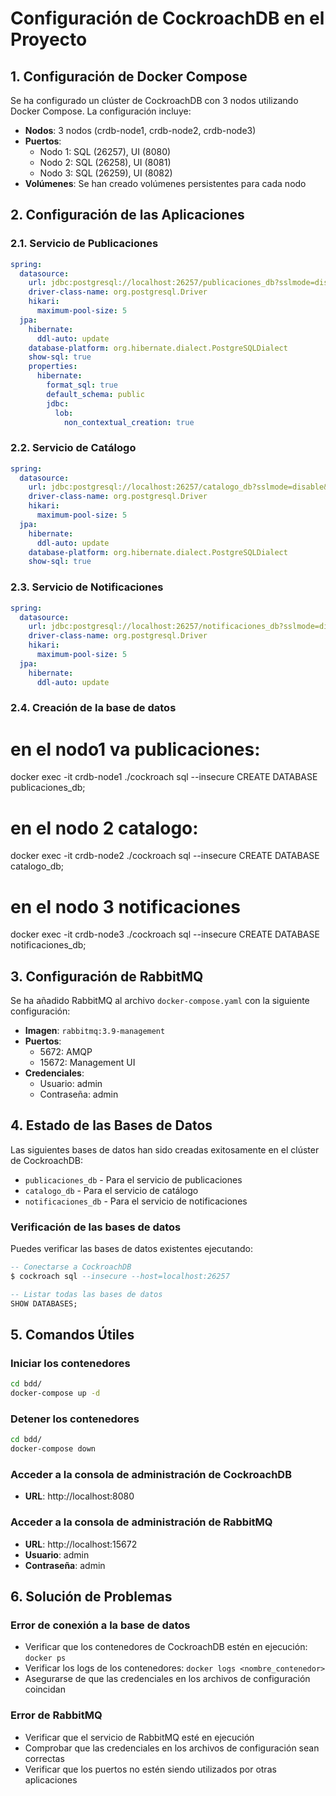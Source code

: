 # Configuración de CockroachDB en el Proyecto

## 1. Configuración de Docker Compose

Se ha configurado un clúster de CockroachDB con 3 nodos utilizando Docker Compose. La configuración incluye:

- **Nodos**: 3 nodos (crdb-node1, crdb-node2, crdb-node3)
- **Puertos**:
  - Nodo 1: SQL (26257), UI (8080)
  - Nodo 2: SQL (26258), UI (8081)
  - Nodo 3: SQL (26259), UI (8082)
- **Volúmenes**: Se han creado volúmenes persistentes para cada nodo

## 2. Configuración de las Aplicaciones

### 2.1. Servicio de Publicaciones

```yaml
spring:
  datasource:
    url: jdbc:postgresql://localhost:26257/publicaciones_db?sslmode=disable&user=root&password=
    driver-class-name: org.postgresql.Driver
    hikari:
      maximum-pool-size: 5
  jpa:
    hibernate:
      ddl-auto: update
    database-platform: org.hibernate.dialect.PostgreSQLDialect
    show-sql: true
    properties:
      hibernate:
        format_sql: true
        default_schema: public
        jdbc:
          lob:
            non_contextual_creation: true
```

### 2.2. Servicio de Catálogo

```yaml
spring:
  datasource:
    url: jdbc:postgresql://localhost:26257/catalogo_db?sslmode=disable&user=root&password=
    driver-class-name: org.postgresql.Driver
    hikari:
      maximum-pool-size: 5
  jpa:
    hibernate:
      ddl-auto: update
    database-platform: org.hibernate.dialect.PostgreSQLDialect
    show-sql: true
```

### 2.3. Servicio de Notificaciones

```yaml
spring:
  datasource:
    url: jdbc:postgresql://localhost:26257/notificaciones_db?sslmode=disable&user=root&password=
    driver-class-name: org.postgresql.Driver
    hikari:
      maximum-pool-size: 5
  jpa:
    hibernate:
      ddl-auto: update
```

### 2.4. Creación de la base de datos

# en el nodo1 va publicaciones:
docker exec -it crdb-node1 ./cockroach sql --insecure 
CREATE DATABASE publicaciones_db;

# en el nodo 2 catalogo:
docker exec -it crdb-node2 ./cockroach sql --insecure
CREATE DATABASE catalogo_db;

# en el nodo 3 notificaciones
docker exec -it crdb-node3 ./cockroach sql --insecure
CREATE DATABASE notificaciones_db;

## 3. Configuración de RabbitMQ

Se ha añadido RabbitMQ al archivo `docker-compose.yaml` con la siguiente configuración:

- **Imagen**: `rabbitmq:3.9-management`
- **Puertos**:
  - 5672: AMQP
  - 15672: Management UI
- **Credenciales**:
  - Usuario: admin
  - Contraseña: admin

## 4. Estado de las Bases de Datos

Las siguientes bases de datos han sido creadas exitosamente en el clúster de CockroachDB:

- `publicaciones_db` - Para el servicio de publicaciones
- `catalogo_db` - Para el servicio de catálogo
- `notificaciones_db` - Para el servicio de notificaciones

### Verificación de las bases de datos

Puedes verificar las bases de datos existentes ejecutando:

```sql
-- Conectarse a CockroachDB
$ cockroach sql --insecure --host=localhost:26257

-- Listar todas las bases de datos
SHOW DATABASES;
```

## 5. Comandos Útiles

### Iniciar los contenedores
```bash
cd bdd/
docker-compose up -d
```

### Detener los contenedores
```bash
cd bdd/
docker-compose down
```

### Acceder a la consola de administración de CockroachDB
- **URL**: http://localhost:8080

### Acceder a la consola de administración de RabbitMQ
- **URL**: http://localhost:15672
- **Usuario**: admin
- **Contraseña**: admin

## 6. Solución de Problemas

### Error de conexión a la base de datos
- Verificar que los contenedores de CockroachDB estén en ejecución: `docker ps`
- Verificar los logs de los contenedores: `docker logs <nombre_contenedor>`
- Asegurarse de que las credenciales en los archivos de configuración coincidan

### Error de RabbitMQ
- Verificar que el servicio de RabbitMQ esté en ejecución
- Comprobar que las credenciales en los archivos de configuración sean correctas
- Verificar que los puertos no estén siendo utilizados por otras aplicaciones
